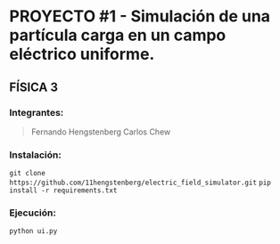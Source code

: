 # PROYECTO #1 - Simulación de una partícula carga en un campo eléctrico uniforme.
## FÍSICA 3 

### Integrantes:
> Fernando Hengstenberg
> Carlos Chew

### Instalación:
`git clone https://github.com/11hengstenberg/electric_field_simulator.git`
`pip install -r requirements.txt`

### Ejecución:
`python ui.py`


